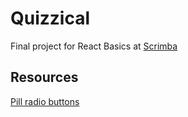 # Quizzical

Final project for React Basics at [Scrimba](scrimba.com)  

## Resources

[Pill radio buttons](https://codepen.io/rstacruz/pen/zWXJGj)